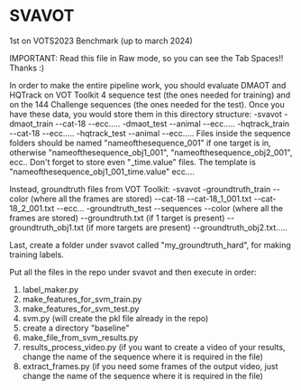 # SVAVOT
1st on VOTS2023 Benchmark (up to march 2024)

IMPORTANT: Read this file in Raw mode, so you can see the Tab Spaces!! Thanks :)

In order to make the entire pipeline work, you should evaluate DMAOT and HQTrack on VOT Toolkit 4 sequence test (the ones needed for training) and on the 144 Challenge sequences (the ones needed for the test).
Once you have these data, you would store them in this directory structure:
-svavot
  -dmaot_train
    --cat-18
    --ecc.....
  -dmaot_test
    --animal
    --ecc.....
  -hqtrack_train
    --cat-18
    --ecc.....
  -hqtrack_test
    --animal
    --ecc.....
Files inside the sequence folders should be named "nameofthesequence_001" if one target is in, otherwise "nameofthesequence_obj1_001", "nameofthesequence_obj2_001", ecc.. 
Don't forget to store even "_time.value" files. The template is "nameofthesequence_obj1_001_time.value" ecc....

Instead, groundtruth files from VOT Toolkit:
-svavot
  -groundtruth_train
    --color (where all the frames are stored)
    --cat-18
      --cat-18_1_001.txt
      --cat-18_2_001.txt
      --ecc...
  -groundtruth_test
    --sequences
      --color (where all the frames are stored)
      --groundtruth.txt (if 1 target is present)
      --groundtruth_obj1.txt (if more targets are present)
      --groundtruth_obj2.txt.....

Last, create a folder under svavot called "my_groundtruth_hard", for making training labels.

Put all the files in the repo under svavot and then execute in order:
1) label_maker.py
2) make_features_for_svm_train.py
3) make_features_for_svm_test.py
4) svm.py (will create the pkl file already in the repo)
5) create a directory "baseline"
6) make_file_from_svm_results.py
7) results_process_video.py (if you want to create a video of your results, change the name of the sequence where it is required in the file)
8) extract_frames.py (if you need some frames of the output video, just change the name of the sequence where it is required in the file)


      

